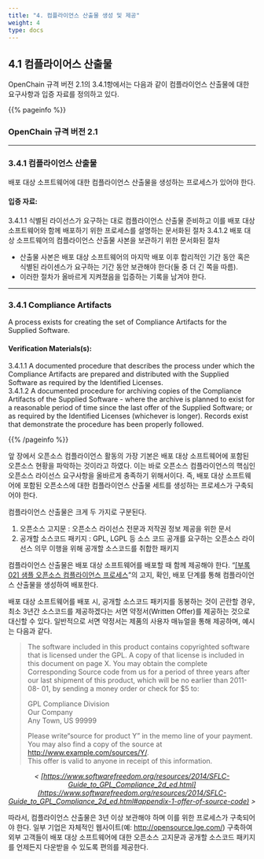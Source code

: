 ```yaml
---
title: "4. 컴플라이언스 산출물 생성 및 제공"
weight: 4
type: docs
---
```


## 4.1 컴플라이어스 산출물

OpenChain 규격 버전 2.1의 3.4.1항에서는 다음과 같이 컴플라이언스 산출물에 대한 요구사항과 입증 자료를 정의하고 있다.

{{% pageinfo %}}

### OpenChain 규격 버전 2.1
-----------

### 3.4.1 컴플라이언스 산출물

 배포 대상 소프트웨어에 대한 컴플라이언스 산출물을 생성하는 프로세스가 있어야 한다. 

#### 입증 자료:

 3.4.1.1 식별된 라이선스가 요구하는 대로 컴플라이언스 산출물 준비하고 이를 배포 대상 소프트웨어와 함께 배포하기 위한 프로세스를 설명하는 문서화된 절차
 3.4.1.2 배포 대상 소프트웨어의 컴플라이언스 산출물 사본을 보관하기 위한 문서화된 절차 
  - 산출물 사본은 배포 대상 소프트웨어의 마지막 배포 이후 합리적인 기간 동안 혹은 식별된 라이센스가 요구하는 기간 동안 보관해야 한다(둘 중 더 긴 쪽을 따름). 
  - 이러한 절차가 올바르게 지켜졌음을 입증하는 기록을 남겨야 한다.

----------------

### 3.4.1 Compliance Artifacts

A process exists for creating the set of Compliance Artifacts for the Supplied Software.

#### Verification Materials(s):

 3.4.1.1 A documented procedure that describes the process under which the Compliance Artifacts are prepared and distributed with the Supplied Software as required by the Identified Licenses.  
 3.4.1.2 A documented procedure for archiving copies of the Compliance Artifacts of the Supplied Software - where the archive is planned to exist for a reasonable period of time since the last offer of the Supplied Software; or as required by the Identified Licenses (whichever is longer). Records exist that demonstrate the procedure has been properly followed.

{{% /pageinfo %}}

앞 장에서 오픈소스 컴플라이언스 활동의 가장 기본은 배포 대상 소프트웨어에 포함된 오픈소스 현황을 파악하는 것이라고 하였다. 이는 바로 오픈소스 컴플라이언스의 핵심인 오픈소스 라이선스 요구사항을 올바르게 충족하기 위해서이다. 즉, 배포 대상 소프트웨어에 포함된 오픈소스에 대한 컴플라이언스 산출물 세트를 생성하는 프로세스가 구축되어야 한다.

컴플라이언스 산출물은 크게 두 가지로 구분된다.

1. 오픈소스 고지문 : 오픈소스 라이선스 전문과 저작권 정보 제공을 위한 문서
2. 공개할 소스코드 패키지 : GPL, LGPL 등 소스 코드 공개를 요구하는 오픈소스 라이선스 의무 이행을 위해 공개할 소스코드를 취합한 패키지

컴플라이언스 산출물은 배포 대상 소프트웨어를 배포할 때 함께 제공해야 한다. “[[부록 02] 샘플 오픈소스 컴플라이언스 프로세스](../../appendix/2-process-template/)”의 고지, 확인, 배포 단계를 통해 컴플라이언스 산출물을 생성하여 배포한다.

배포 대상 소프트웨어를 배포 시, 공개할 소스코드 패키지를 동봉하는 것이 곤란할 경우, 최소 3년간 소스코드를 제공하겠다는 서면 약정서(Written Offer)를 제공하는 것으로 대신할 수 있다. 일반적으로 서면 약정서는 제품의 사용자 매뉴얼을 통해 제공하며, 예시는 다음과 같다.

> The software included in this product contains copyrighted software that is licensed under the GPL. A copy of that license is included in this document on page X. You may obtain the complete Corresponding Source code from us for a period of three years after our last shipment of this product, which will be no earlier than 2011-08- 01, by sending a money order or check for $5 to:
>
> GPL Compliance Division  
> Our Company  
> Any Town, US 99999  
>   
> Please write“source for product Y” in the memo line of your payment.  
> You may also find a copy of the source at http://www.example.com/sources/Y/.  
> This offer is valid to anyone in receipt of this information.

_<center>< [https://www.softwarefreedom.org/resources/2014/SFLC-Guide_to_GPL_Compliance_2d_ed.html](https://www.softwarefreedom.org/resources/2014/SFLC-Guide_to_GPL_Compliance_2d_ed.html#appendix-1-offer-of-source-code) ></center>_

따라서, 컴플라이언스 산출물은 3년 이상 보관해야 하며 이를 위한 프로세스가 구축되어야 한다. 일부 기업은 자체적인 웹사이트(예: http://opensource.lge.com/) 구축하여 외부 고객들이 배포 대상 소프트웨어에 대한 오픈소스 고지문과 공개할 소스코드 패키지를 언제든지 다운받을 수 있도록 편의를 제공한다.

